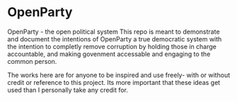 # OpenParty
OpenParty - the open political system
This repo is meant to demonstrate and document the intentions of OpenParty a true democratic system  with the intention to completly remove corruption by holding those in charge accountable, and making govenment accessable and engaging to the common person.

The works here are for anyone to be inspired and use freely- with or without credit or reference to this project. Its more important that these ideas get used than I personally take any credit for.
